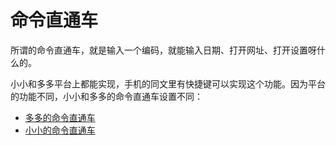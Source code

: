 # 命令直通车
所谓的命令直通车，就是输入一个编码，就能输入日期、打开网址、打开设置呀什么的。

小小和多多平台上都能实现，手机的同文里有快捷键可以实现这个功能。因为平台的功能不同，小小和多多的命令直通车设置不同：

- [多多的命令直通车](./duoduo)
- [小小的命令直通车](./yong)
